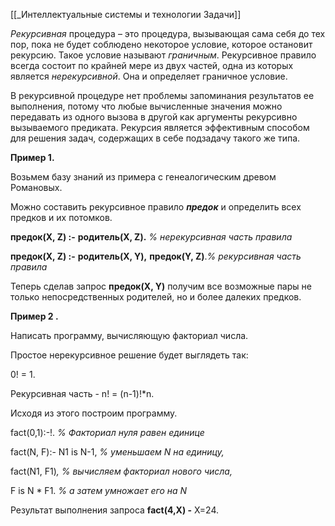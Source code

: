 [[_Интеллектуальные системы и технологии Задачи]]

_Рекурсивная_ процедура – это процедура, вызывающая сама себя до тех пор, пока не будет соблюдено некоторое условие, которое остановит рекурсию. Такое условие называют _граничным_. Рекурсивное правило всегда состоит по крайней мере из двух частей, одна из которых является _нерекурсивной_. Она и определяет граничное условие.

В рекурсивной процедуре нет проблемы запоминания результатов ее выполнения, потому что любые вычисленные значения можно передавать из одного вызова в другой как аргументы рекурсивно вызываемого предиката. Рекурсия является эффективным способом для решения задач, содержащих в себе подзадачу такого же типа.

**Пример 1.**

Возьмем базу знаний из примера с генеалогическим древом Романовых.

Можно составить рекурсивное правило **_предок_** и определить всех предков и их потомков.  

**предок(X, Z) :-** ****родитель**(X, Z).** _% нерекурсивная часть правила_

**предок(X, Z) :-** ****родитель**(X, Y),** **предок(Y, Z)**._% рекурсивная часть правила_

Теперь сделав запрос **предок(X, Y)** получим все возможные пары не только непосредственных родителей, но и более далеких предков.  

**Пример 2 .**

Написать программу, вычисляющую факториал числа.

Простое нерекурсивное решение будет выглядеть так:

0! = 1.

Рекурсивная часть - n! = (n-1)!*n.

Исходя из этого построим программу.  

fact(0,1):-!. _% Факториал нуля равен единице_

fact(N, F):- N1 is N-1, _% уменьшаем N на единицу,_

fact(N1, F1)_, % вычисляем факториал нового числа,_

F is N * F1. _% а затем умножает его на N_

Результат выполнения запроса **fact(4,X) -** X=24.